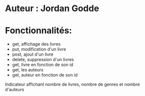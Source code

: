 # Auteur : Jordan Godde

# Fonctionnalités:

- get, affichage des livres
- put, modification d'un livre
- post, ajout d'un livre
- delete, suppression d'un livres
- get, livre en fonction de son id
- get, les auteurs
- get, auteur en fonction de son id

Indicateur affichant nombre de livres, nombre de genres et nombre d'auteurs